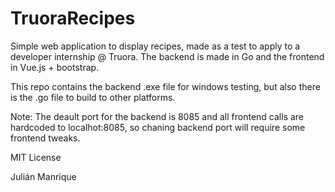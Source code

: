 # TruoraRecipes

Simple web application to display recipes, made as a test to apply to a developer internship @ Truora. The backend is made in Go and the frontend in Vue.js + bootstrap.

This repo contains the backend .exe file for windows testing, but also there is the .go file to build to other platforms.

Note: The deault port for the backend is 8085 and all frontend calls are hardcoded to localhot:8085, so chaning backend port will require some frontend tweaks.

MIT License

Julián Manrique
